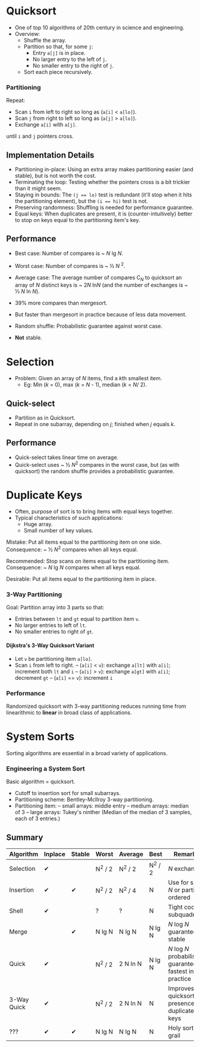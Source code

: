 # Quicksort
- One of top 10 algorithms of 20th century in science and engineering.
- Overview:
  - Shuffle the array.
  - Partition so that, for some `j`:
    - Entry `a[j]` is in place.
    - No larger entry to the left of `j`.
    - No smaller entry to the right of `j`.
  - Sort each piece recursively.

### Partitioning
Repeat:
- Scan `i` from left to right so long as (`a[i]` < `a[lo]`).
- Scan `j` from right to left so long as (`a[j]` > `a[lo]`).
- Exchange `a[i]` with `a[j]`.

until `i` and `j` pointers cross.

## Implementation Details
- Partitioning in-place: Using an extra array makes partitioning easier (and stable), but is not worth the cost.
- Terminating the loop: Testing whether the pointers cross is a bit trickier than it might seem.
- Staying in bounds: The `(j == lo)` test is redundant (it'll stop when it hits the partitioning element), but the `(i == hi)` test is not.
- Preserving randomness: Shuffling is needed for performance guarantee.
- Equal keys: When duplicates are present, it is (counter-intuitively) better to stop on keys equal to the partitioning item's key.

## Performance
- Best case: Number of compares is ~ *N* lg *N*.
- Worst case: Number of compares is ~ ½ *N* <sup>2</sup>.
- Average case: The average number of compares C<sub>*N*</sub> to quicksort an array of *N* distinct keys is ~ 2*N* ln*N* (and the number of exchanges is ~ ⅓ *N* ln *N*).

- 39% more compares than mergesort.
- But faster than mergesort in practice because of less data movement.
- Random shuffle: Probabilistic guarantee against worst case.
- **Not** stable.

# Selection
- Problem: Given an array of *N* items, find a *k*th smallest item.
  - Eg: Min (*k* = 0), max (*k* = *N* - 1), median (*k* = *N*/ 2).

## Quick-select
- Partition as in Quicksort.
- Repeat in one subarray, depending on *j*; finished when *j* equals *k*.

## Performance
- Quick-select takes linear time on average.
- Quick-select uses ~ ½ *N*<sup>2</sup> compares in the worst case, but (as with quicksort) the random shuffle provides a probabilistic guarantee.

# Duplicate Keys
- Often, purpose of sort is to bring items with equal keys together.
- Typical characteristics of such applications:
  - Huge array.
  - Small number of key values.

Mistake: Put all items equal to the partitioning item on one side.
Consequence: ~ ½ *N*<sup>2</sup> compares when all keys equal.

Recommended: Stop scans on items equal to the partitioning item.
Consequence: ~ *N* lg *N* compares when all keys equal.

Desirable: Put all items equal to the partitioning item in place.

### 3-Way Partitioning
Goal: Partition array into 3 parts so that:
  - Entries between `lt` and `gt` equal to partition item `v`.
  - No larger entries to left of `lt`.
  - No smaller entries to right of `gt`.

#### Dijkstra's 3-Way Quicksort Variant
- Let `v` be partitioning item `a[lo]`.
- Scan `i` from left to right.
  – (`a[i]` < `v`):  exchange `a[lt]` with `a[i]`; increment both `lt` and `i`
  – (`a[i]` > `v`):  exchange `a[gt]` with `a[i]`; decrement `gt`
  – (`a[i]` == `v`): increment `i`

### Performance
Randomized quicksort with 3-way partitioning reduces running time from linearithmic to **linear** in broad class of applications.

# System Sorts
Sorting algorithms are essential in a broad variety of applications.

### Engineering a System Sort
Basic algorithm = quicksort.
- Cutoff to insertion sort for small subarrays.
- Partitioning scheme: Bentley-McIlroy 3-way partitioning.
- Partitioning item:
  – small arrays: middle entry
  – medium arrays: median of 3
  – large arrays: Tukey's ninther (Median of the median of 3 samples, each of 3 entries.)

## Summary
Algorithm | Inplace | Stable | Worst | Average | Best | Remarks
--- | --- | --- | --- | --- | --- | ---
Selection | ✔ | | N<sup>2</sup> / 2 | N<sup>2</sup> / 2 | N<sup>2</sup> / 2 | *N* exchanges
Insertion | ✔ | ✔ | N<sup>2</sup> / 2 | N<sup>2</sup> / 4 | N | Use for small *N* or partially ordered
Shell | ✔ | | ? | ? | N | Tight code, subquadratic
Merge | | ✔ | N lg N | N lg N | N lg N | *N* log *N* guarantee, stable
Quick | ✔ | | N<sup>2</sup> / 2 | 2 N ln N | N lg N | *N* log *N* probabilistic guarantee; fastest in practice
3-Way Quick | ✔ | | N<sup>2</sup> / 2 | 2 N ln N | N | Improves quicksort in presence of duplicate keys
??? | ✔ | ✔ | N lg N | N lg N | N | Holy sorting grail
